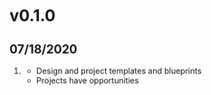 # v0.1.0
##  07/18/2020

1. [](#new)
    * Design and project templates and blueprints
    * Projects have opportunities
